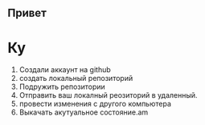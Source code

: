 ## Привет
# Ку

1. Создали аккаунт на github
2. создать локальный репозиторий
3. Подружить репозитории
4. Отправить ваш локалный реозиторий в удаленный. 
5. провести изменения с другого компьютера
6. Выкачать акутуальное состояние.am 